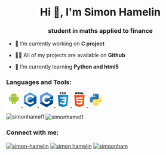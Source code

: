 <h1 align="center">Hi 👋, I'm Simon Hamelin</h1>
<h3 align="center">student in maths applied to finance</h3>


- 🔭 I’m currently working on **C project**

- 👨‍💻 All of my projects are available on **Github**

- 🌱 I’m currently learning **Python and html5**                                                                                                                                                                                                                                                                                                                                                                                             
                                                                                                                                                                                                              

  
<h3 align="left">Languages and Tools:</h3>
<p align="left"> <a href="https://developer.android.com" target="_blank" rel="noreferrer"> <img src="https://raw.githubusercontent.com/devicons/devicon/master/icons/android/android-original-wordmark.svg" alt="android" width="40" height="40"/> </a> <a href="https://www.cprogramming.com/" target="_blank" rel="noreferrer"> <img src="https://raw.githubusercontent.com/devicons/devicon/master/icons/c/c-original.svg" alt="c" width="40" height="40"/> </a> <a href="https://www.w3schools.com/cpp/" target="_blank" rel="noreferrer"> <img src="https://raw.githubusercontent.com/devicons/devicon/master/icons/cplusplus/cplusplus-original.svg" alt="cplusplus" width="40" height="40"/> </a> <a href="https://www.w3schools.com/css/" target="_blank" rel="noreferrer"> <img src="https://raw.githubusercontent.com/devicons/devicon/master/icons/css3/css3-original-wordmark.svg" alt="css3" width="40" height="40"/> </a> <a href="https://www.w3.org/html/" target="_blank" rel="noreferrer"> <img src="https://raw.githubusercontent.com/devicons/devicon/master/icons/html5/html5-original-wordmark.svg" alt="html5" width="40" height="40"/> </a> <a href="https://www.python.org" target="_blank" rel="noreferrer"> <img src="https://raw.githubusercontent.com/devicons/devicon/master/icons/python/python-original.svg" alt="python" width="40" height="40"/> </a> </p>

<p><img align="left" src="https://github-readme-stats.vercel.app/api/top-langs?username=simonhamel1&show_icons=true&locale=en&layout=compact" alt="simonhamel1" /></p>

<p>&nbsp;<img align="center" src="https://github-readme-stats.vercel.app/api?username=simonhamel1&show_icons=true&locale=en" alt="simonhamel1" /></p>



<h3 align="left">Connect with me:</h3>
<p align="left">
<a href="https://linkedin.com/in/simon-hamelin" target="blank"><img align="center" src="https://raw.githubusercontent.com/rahuldkjain/github-profile-readme-generator/master/src/images/icons/Social/linked-in-alt.svg" alt="simon-hamelin" height="30" width="40" /></a>
<a href="https://www.facebook.com/profile.php?id=100093206056870" target="blank"><img align="center" src="https://raw.githubusercontent.com/rahuldkjain/github-profile-readme-generator/master/src/images/icons/Social/facebook.svg" alt="simon hamelin" height="30" width="40" /></a>
<a href="https://instagram.com/simoonham" target="blank"><img align="center" src="https://raw.githubusercontent.com/rahuldkjain/github-profile-readme-generator/master/src/images/icons/Social/instagram.svg" alt="simoonham" height="30" width="40" /></a>
</p>

